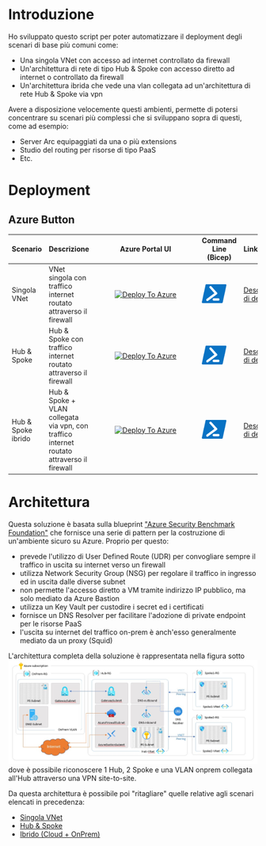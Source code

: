 # Introduzione
Ho sviluppato questo script per poter automatizzare il deployment degli scenari di base più comuni come:
- Una singola VNet con accesso ad internet controllato da firewall
- Un'architettura di rete di tipo Hub & Spoke con accesso diretto ad internet o controllato da firewall
- Un'architettura ibrida che vede una vlan collegata ad un'architettura di rete Hub & Spoke via vpn

Avere a disposizione velocemente questi ambienti, permette di potersi concentrare su scenari più complessi che si sviluppano sopra di questi, come ad esempio:
- Server Arc equipaggiati da una o più extensions 
- Studio del routing per risorse di tipo PaaS
- Etc.

# Deployment
## Azure Button

| Scenario | Descrizione | Azure Portal UI | Command Line (Bicep) | Link |
|:-------------------------|:-------------|:--------------------------:|:----------------------: |:------------- |
| Singola VNet | VNet singola con traffico internet routato attraverso il firewall  |<div style="width:200px">[![Deploy To Azure](https://aka.ms/deploytoazurebutton)](https://portal.azure.com/#create/Microsoft.Template/uri/https%3A%2F%2Fraw.githubusercontent.com%2Fgderossilive%2FCoreInfra%2Fmaster%2FARM%2FSingolaVNet.json)</div>| <div style="width:50px">[![Powershell/Azure CLI](https://github.com/gderossilive/CoreInfra/blob/master/doc/powershell_small.png?raw=true)](https://github.com/gderossilive/CoreInfra/blob/master/doc/DeploySingolaVNet.md)</div>| [Descrizione di dettaglio](https://github.com/gderossilive/CoreInfra/blob/master/doc/ArchSingolaVNet.md)|
| Hub & Spoke | Hub & Spoke con traffico internet routato attraverso il firewall |<div style="width:200px">[![Deploy To Azure](https://aka.ms/deploytoazurebutton)](https://portal.azure.com/#create/Microsoft.Template/uri/https%3A%2F%2Fraw.githubusercontent.com%2Fgderossilive%2FCoreInfra%2Fmaster%2FARM%2FHubAndSpoke.json)</div> |<div style="width:50px">[![Powershell/Azure CLI](https://github.com/gderossilive/CoreInfra/blob/master/doc/powershell_small.png?raw=true)](https://github.com/gderossilive/CoreInfra/blob/master/doc/DeployHubAndSpoke.md)</div>|[Descrizione di dettaglio](https://github.com/gderossilive/CoreInfra/blob/master/doc/ArchHubAndSpoke.md)|
| Hub & Spoke ibrido | Hub & Spoke + VLAN collegata via vpn, con traffico internet routato attraverso il firewall |<div style="width:200px">[![Deploy To Azure](https://aka.ms/deploytoazurebutton)](https://portal.azure.com/#create/Microsoft.Template/uri/https%3A%2F%2Fraw.githubusercontent.com%2Fgderossilive%2FCoreInfra%2Fmaster%2FARM%2FHybrid.json)</div>|<div style="width:50px">[![Powershell/Azure CLI](https://github.com/gderossilive/CoreInfra/blob/master/doc/powershell_small.png?raw=true)](https://github.com/gderossilive/CoreInfra/blob/master/doc/DeployHybrid.md)</div>|[Descrizione di dettaglio](https://github.com/gderossilive/CoreInfra/blob/master/doc/ArchHybrid.md)|

# Architettura
Questa soluzione è basata sulla blueprint ["Azure Security Benchmark Foundation"](https://learn.microsoft.com/en-us/azure/governance/blueprints/samples/azure-security-benchmark-foundation/) che fornisce una serie di pattern per la costruzione di un'ambiente sicuro su Azure. Proprio per questo:
- prevede l'utilizzo di User Defined Route (UDR) per convogliare sempre il traffico in uscita su internet verso un firewall
- utilizza Network Security Group (NSG) per regolare il traffico in ingresso ed in uscita dalle diverse subnet
- non permette l'accesso diretto a VM tramite indirizzo IP pubblico, ma solo mediato da Azure Bastion
- utilizza un Key Vault per custodire i secret ed i certificati
- fornisce un DNS Resolver per facilitare l'adozione di private endpoint per le risorse PaaS 
- l'uscita su internet del traffico on-prem è anch'esso generalmente mediato da un proxy (Squid)

L'architettura completa della soluzione è rappresentata nella figura sotto
![Architettura completa](https://raw.githubusercontent.com/gderossilive/CoreInfra/master/doc/Completa.jpg "Architettura Completa")
dove è possibile riconoscere 1 Hub, 2 Spoke e una VLAN onprem collegata all'Hub attraverso una VPN site-to-site.

Da questa architettura è possibile poi "ritagliare" quelle relative agli scenari elencati in precedenza:
- [Singola VNet](https://github.com/gderossilive/CoreInfra/blob/master/doc/SingolaVNet.md)
- [Hub & Spoke](https://github.com/gderossilive/CoreInfra/blob/master/doc/HubAndSpoke.md)
- [Ibrido (Cloud + OnPrem)](https://github.com/gderossilive/CoreInfra/blob/master/doc/Hybrid.md) 